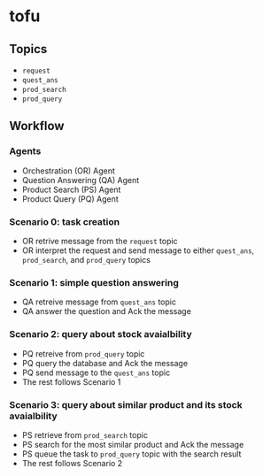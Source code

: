# tofu

## Topics
- `request`
- `quest_ans`
- `prod_search`
- `prod_query`

## Workflow

### Agents
- Orchestration (OR) Agent
- Question Answering (QA) Agent
- Product Search (PS) Agent
- Product Query (PQ) Agent

### Scenario 0: task creation
- OR retrive message from the `request` topic
- OR interpret the request and send message to either `quest_ans`, `prod_search`, and `prod_query` topics
 
### Scenario 1: simple question answering
- QA retreive message from `quest_ans` topic 
- QA answer the question and Ack the message

### Scenario 2: query about stock avaialbility
- PQ retreive from `prod_query` topic 
- PQ query the database and Ack the message
- PQ send message to the `quest_ans` topic 
- The rest follows Scenario 1

### Scenario 3: query about similar product and its stock avaialbility
- PS retrieve from `prod_search` topic
- PS search for the most similar product and Ack the message
- PS queue the task to `prod_query` topic with the search result
- The rest follows Scenario 2
